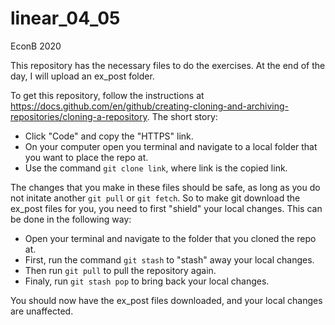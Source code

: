 # linear_04_05
EconB 2020

This repository has the necessary files to do the exercises. At the end of the day, I will upload an ex_post folder.

To get this repository, follow the instructions at https://docs.github.com/en/github/creating-cloning-and-archiving-repositories/cloning-a-repository.
The short story:

* Click "Code" and copy the "HTTPS" link.
* On your computer open you terminal and navigate to a local folder that you want to place the repo at.
* Use the command `git clone link`, where link is the copied link.

The changes that you make in these files should be safe, as long as you do not initate another `git pull` or `git fetch`. So to make git download the ex_post files for you, you need to first "shield" your local changes. This can be done in the following way:

* Open your terminal and navigate to the folder that you cloned the repo at.
* First, run the command `git stash` to "stash" away your local changes.
* Then run `git pull` to pull the repository again.
* Finaly, run `git stash pop` to bring back your local changes.

You should now have the ex_post files downloaded, and your local changes are unaffected.

